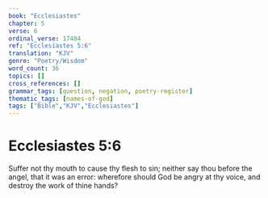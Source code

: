 ```yaml
---
book: "Ecclesiastes"
chapter: 5
verse: 6
ordinal_verse: 17404
ref: "Ecclesiastes 5:6"
translation: "KJV"
genre: "Poetry/Wisdom"
word_count: 36
topics: []
cross_references: []
grammar_tags: [question, negation, poetry-register]
thematic_tags: [names-of-god]
tags: ["Bible","KJV","Ecclesiastes"]
---
```


# Ecclesiastes 5:6

Suffer not thy mouth to cause thy flesh to sin; neither say thou before the angel, that it was an error: wherefore should God be angry at thy voice, and destroy the work of thine hands?
